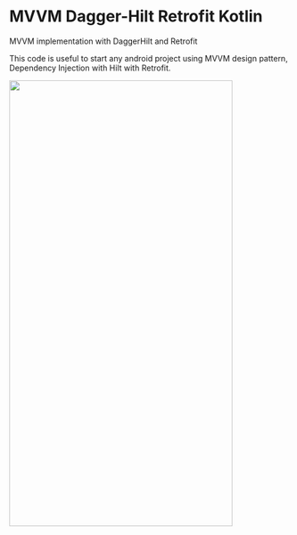 # MVVM Dagger-Hilt Retrofit Kotlin
MVVM implementation with DaggerHilt and Retrofit

This code is useful to start any android project using MVVM design pattern, Dependency Injection with Hilt with Retrofit.

<img src="https://user-images.githubusercontent.com/18228885/147933699-58e85e4f-5fbb-4e17-af4c-d6124572b028.png" width="400" height="800">

